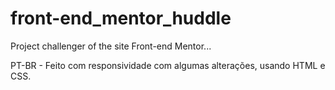 # front-end_mentor_huddle

Project challenger of the site Front-end Mentor...

PT-BR - Feito com responsividade com algumas alterações, usando HTML e CSS.